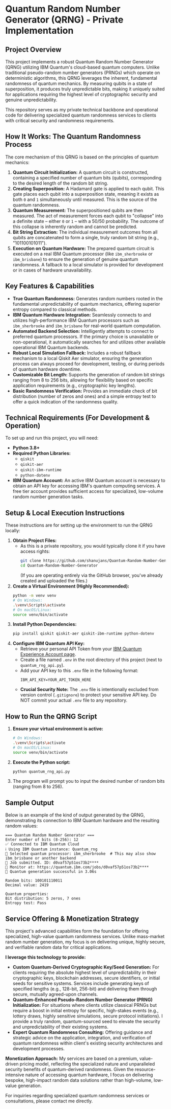 # Quantum Random Number Generator (QRNG) - Private Implementation

## Project Overview

This project implements a robust Quantum Random Number Generator (QRNG) utilizing IBM Quantum's cloud-based quantum computers. Unlike traditional pseudo-random number generators (PRNGs) which operate on deterministic algorithms, this QRNG leverages the inherent, fundamental randomness of quantum mechanics. By measuring qubits in a state of superposition, it produces truly unpredictable bits, making it uniquely suited for applications requiring the highest level of cryptographic security and genuine unpredictability.

This repository serves as my private technical backbone and operational code for delivering specialized quantum randomness services to clients with critical security and randomness requirements.

## How It Works: The Quantum Randomness Process

The core mechanism of this QRNG is based on the principles of quantum mechanics:

1.  **Quantum Circuit Initialization:** A quantum circuit is constructed, containing a specified number of quantum bits (qubits), corresponding to the desired length of the random bit string.
2.  **Creating Superposition:** A Hadamard gate is applied to each qubit. This gate places each qubit into a superposition state, meaning it exists as both `0` and `1` simultaneously until measured. This is the source of the quantum randomness.
3.  **Quantum Measurement:** The superpositioned qubits are then measured. The act of measurement forces each qubit to "collapse" into a definite state – either `0` or `1` – with a 50/50 probability. The outcome of this collapse is inherently random and cannot be predicted.
4.  **Bit String Extraction:** The individual measurement outcomes from all qubits are concatenated to form a single, truly random bit string (e.g., "101100101011").
5.  **Execution on Quantum Hardware:** The prepared quantum circuit is executed on a real IBM Quantum processor (like `ibm_sherbrooke` or `ibm_brisbane`) to ensure the generation of genuine quantum randomness. A fallback to a local simulator is provided for development or in cases of hardware unavailability.

## Key Features & Capabilities

*   **True Quantum Randomness:** Generates random numbers rooted in the fundamental unpredictability of quantum mechanics, offering superior entropy compared to classical methods.
*   **IBM Quantum Hardware Integration:** Seamlessly connects to and utilizes high-performance IBM Quantum processors such as `ibm_sherbrooke` and `ibm_brisbane` for real-world quantum computation.
*   **Automated Backend Selection:** Intelligently attempts to connect to preferred quantum processors. If the primary choice is unavailable or non-operational, it automatically searches for and utilizes other available operational IBM Quantum backends.
*   **Robust Local Simulation Fallback:** Includes a robust fallback mechanism to a local Qiskit Aer simulator, ensuring the generation process can always proceed for development, testing, or during periods of quantum hardware downtime.
*   **Customizable Bit Length:** Supports the generation of random bit strings ranging from 8 to 256 bits, allowing for flexibility based on specific application requirements (e.g., cryptographic key lengths).
*   **Basic Randomness Verification:** Provides an immediate check of bit distribution (number of zeros and ones) and a simple entropy test to offer a quick indication of the randomness quality.

## Technical Requirements (For Development & Operation)

To set up and run this project, you will need:

*   **Python 3.8+**
*   **Required Python Libraries:**
    *   `qiskit`
    *   `qiskit-aer`
    *   `qiskit-ibm-runtime`
    *   `python-dotenv`
*   **IBM Quantum Account:** An active IBM Quantum account is necessary to obtain an API key for accessing IBM's quantum computing services. A free tier account provides sufficient access for specialized, low-volume random number generation tasks.

## Setup & Local Execution Instructions

These instructions are for setting up the environment to run the QRNG locally:

1.  **Obtain Project Files:**
    *   As this is a private repository, you would typically clone it if you have access rights:
        ```bash
        git clone https://github.com/shanujans/Quantum-Random-Number-Generator.git
        cd Quantum-Random-Number-Generator
        ```
        (If you are operating entirely via the GitHub browser, you've already created and uploaded the files.)
2.  **Create a Virtual Environment (Highly Recommended):**
    ```bash
    python -m venv venv
    # On Windows:
    .\venv\Scripts\activate
    # On macOS/Linux:
    source venv/bin/activate
    ```
3.  **Install Python Dependencies:**
    ```bash
    pip install qiskit qiskit-aer qiskit-ibm-runtime python-dotenv
    ```
4.  **Configure IBM Quantum API Key:**
    *   Retrieve your personal API Token from your [IBM Quantum Experience Account page](https://quantum.ibm.com/account).
    *   Create a file named `.env` in the root directory of this project (next to `quantum_rng_api.py`).
    *   Add your API key to this `.env` file in the following format:
        ```
        IBM_API_KEY=YOUR_API_TOKEN_HERE
        ```
    *   **Crucial Security Note:** The `.env` file is intentionally excluded from version control (`.gitignore`) to protect your sensitive API key. Do NOT commit your actual `.env` file to any repository.

## How to Run the QRNG Script

1.  **Ensure your virtual environment is active:**
    ```bash
    # On Windows:
    .\venv\Scripts\activate
    # On macOS/Linux:
    source venv/bin/activate
    ```
2.  **Execute the Python script:**
    ```bash
    python quantum_rng_api.py
    ```
3.  The program will prompt you to input the desired number of random bits (ranging from 8 to 256).

## Sample Output

Below is an example of the kind of output generated by the QRNG, demonstrating its connection to IBM Quantum hardware and the resulting random values:

```
=== Quantum Random Number Generator ===
Enter number of bits (8-256): 12
✅ Connected to IBM Quantum Cloud
ℹ️ Using IBM Quantum instance: Quantum_rng
🔧 Selected quantum processor: ibm_sherbrooke  # This may also show ibm_brisbane or another backend
🚀 Job submitted. ID: d0vaf57p51os73b2****
🔗 Monitor at: https://quantum.ibm.com/jobs/d0vaf57p51os73b2****
🎉 Quantum generation successful in 3.06s

Random bits: 100101110011
Decimal value: 2419

Quantum properties:
Bit distribution: 5 zeros, 7 ones
Entropy test: Pass
```

## Service Offering & Monetization Strategy

This project's advanced capabilities form the foundation for offering specialized, high-value quantum randomness services. Unlike mass-market random number generation, my focus is on delivering unique, highly secure, and verifiable random data for critical applications.

**I leverage this technology to provide:**

*   **Custom Quantum-Derived Cryptographic Key/Seed Generation:** For clients requiring the absolute highest level of unpredictability in their cryptographic keys, blockchain addresses, secure identifiers, or initial seeds for sensitive systems. Services include generating keys of specified lengths (e.g., 128-bit, 256-bit) and delivering them through secure, mutually agreed-upon channels.
*   **Quantum-Enhanced Pseudo-Random Number Generator (PRNG) Initialization:** For situations where clients utilize classical PRNGs but require a boost in initial entropy for specific, high-stakes events (e.g., lottery draws, highly sensitive simulations, secure protocol initiations). I provide a truly random, quantum-sourced seed to elevate the security and unpredictability of their existing systems.
*   **Expert Quantum Randomness Consulting:** Offering guidance and strategic advice on the application, integration, and verification of quantum randomness within client's existing security architectures and development processes.

**Monetization Approach:** My services are based on a premium, value-driven pricing model, reflecting the specialized nature and unparalleled security benefits of quantum-derived randomness. Given the resource-intensive nature of accessing quantum hardware, I focus on delivering bespoke, high-impact random data solutions rather than high-volume, low-value generation.

For inquiries regarding specialized quantum randomness services or consultations, please contact me directly.
```

